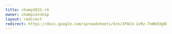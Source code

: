 ```yaml
---
title: champ2021-r4
owner: championship
layout: redirect
redirect: https://docs.google.com/spreadsheets/d/e/2PACX-1vRz-7nWk93gOUmtkBIvVT0ppHK5AOmamMxyBFJJAsxLJi9IfZUhtwDBaQGj-lyP5L5HPtiF4A6xPvt1/pubhtml?gid=2012393782&single=true
---
```

